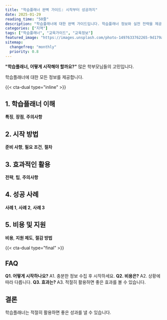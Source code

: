 ```yaml
---
title: "학습플래너 완벽 가이드: 시작부터 성공까지"
date: 2025-01-29
reading_time: "50줄"
description: "학습플래너에 대한 완벽 가이드입니다. 학습플래너 정보와 실전 전략을 제공합니다."
categories: ["지역"]
tags: ["학습플래너", "교육가이드", "교육정보"]
featured_image: "https://images.unsplash.com/photo-1497633762265-9d179a990aa6?auto=format&fit=crop&q=80"
sitemap:
  changefreq: "monthly"
  priority: 0.8
---
```


**"학습플래너, 어떻게 시작해야 할까요?"** 많은 학부모님들의 고민입니다.

학습플래너에 대한 모든 정보를 제공합니다.

{{< cta-dual type="inline" >}}

## 1. 학습플래너 이해

**특징**, **장점**, **주의사항**

## 2. 시작 방법

**준비 사항**, **필요 조건**, **절차**

## 3. 효과적인 활용

**전략**, **팁**, **주의사항**

## 4. 성공 사례

**사례 1**, **사례 2**, **사례 3**

## 5. 비용 및 지원

**비용**, **지원 제도**, **절감 방법**

{{< cta-dual type="final" >}}

## FAQ

**Q1. 어떻게 시작하나요?** A1. 충분한 정보 수집 후 시작하세요.
**Q2. 비용은?** A2. 상황에 따라 다릅니다.
**Q3. 효과는?** A3. 적절히 활용하면 좋은 효과를 볼 수 있습니다.

## 결론

학습플래너는 적절히 활용하면 좋은 성과를 낼 수 있습니다.
